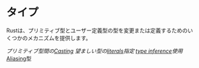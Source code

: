 # <!--Types--> タイプ

<!--Rust provides several mechanisms to change or define the type of primitive and user defined types.-->
Rustは、プリミティブ型とユーザー定義型の型を変更または定義するためのいくつかのメカニズムを提供します。
<!--The following sections cover: * [Casting] between primitive types * Specifying the desired type of [literals] * Using [type inference] * [Aliasing] types-->
*プリミティブ型間の[Casting] *望ましい型の[literals]指定* [type inference]使用* [Aliasing]型

<!--[Casting]: types/cast.html
 [literals]: types/literals.html
 [type inference]: types/inference.html
 [Aliasing]: types/alias.html
-->
[Casting]: types/cast.html
 [literals]: types/literals.html
 [type inference]: types/inference.html
 [Aliasing]: types/alias.html

